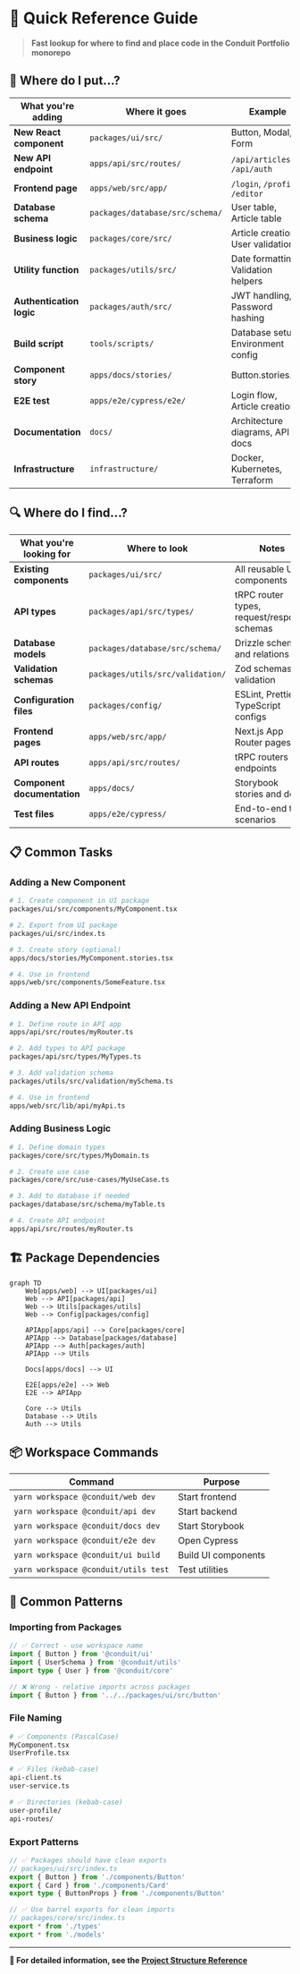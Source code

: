 # 🚀 Quick Reference Guide

> **Fast lookup for where to find and place code in the Conduit Portfolio monorepo**

## 🎯 **Where do I put...?**

| What you're adding | Where it goes | Example |
|-------------------|---------------|---------|
| **New React component** | `packages/ui/src/` | Button, Modal, Form |
| **New API endpoint** | `apps/api/src/routes/` | `/api/articles`, `/api/auth` |
| **Frontend page** | `apps/web/src/app/` | `/login`, `/profile`, `/editor` |
| **Database schema** | `packages/database/src/schema/` | User table, Article table |
| **Business logic** | `packages/core/src/` | Article creation, User validation |
| **Utility function** | `packages/utils/src/` | Date formatting, Validation helpers |
| **Authentication logic** | `packages/auth/src/` | JWT handling, Password hashing |
| **Build script** | `tools/scripts/` | Database setup, Environment config |
| **Component story** | `apps/docs/stories/` | Button.stories.tsx |
| **E2E test** | `apps/e2e/cypress/e2e/` | Login flow, Article creation |
| **Documentation** | `docs/` | Architecture diagrams, API docs |
| **Infrastructure** | `infrastructure/` | Docker, Kubernetes, Terraform |

## 🔍 **Where do I find...?**

| What you're looking for | Where to look | Notes |
|------------------------|---------------|--------|
| **Existing components** | `packages/ui/src/` | All reusable UI components |
| **API types** | `packages/api/src/types/` | tRPC router types, request/response schemas |
| **Database models** | `packages/database/src/schema/` | Drizzle schemas and relations |
| **Validation schemas** | `packages/utils/src/validation/` | Zod schemas for validation |
| **Configuration files** | `packages/config/` | ESLint, Prettier, TypeScript configs |
| **Frontend pages** | `apps/web/src/app/` | Next.js App Router pages |
| **API routes** | `apps/api/src/routes/` | tRPC routers and endpoints |
| **Component documentation** | `apps/docs/` | Storybook stories and docs |
| **Test files** | `apps/e2e/cypress/` | End-to-end test scenarios |

## 📋 **Common Tasks**

### Adding a New Component
```bash
# 1. Create component in UI package
packages/ui/src/components/MyComponent.tsx

# 2. Export from UI package
packages/ui/src/index.ts

# 3. Create story (optional)
apps/docs/stories/MyComponent.stories.tsx

# 4. Use in frontend
apps/web/src/components/SomeFeature.tsx
```

### Adding a New API Endpoint
```bash
# 1. Define route in API app
apps/api/src/routes/myRouter.ts

# 2. Add types to API package
packages/api/src/types/MyTypes.ts

# 3. Add validation schema
packages/utils/src/validation/mySchema.ts

# 4. Use in frontend
apps/web/src/lib/api/myApi.ts
```

### Adding Business Logic
```bash
# 1. Define domain types
packages/core/src/types/MyDomain.ts

# 2. Create use case
packages/core/src/use-cases/MyUseCase.ts

# 3. Add to database if needed
packages/database/src/schema/myTable.ts

# 4. Create API endpoint
apps/api/src/routes/myRouter.ts
```

## 🏗️ **Package Dependencies**

```mermaid
graph TD
    Web[apps/web] --> UI[packages/ui]
    Web --> API[packages/api]
    Web --> Utils[packages/utils]
    Web --> Config[packages/config]
    
    APIApp[apps/api] --> Core[packages/core]
    APIApp --> Database[packages/database]
    APIApp --> Auth[packages/auth]
    APIApp --> Utils
    
    Docs[apps/docs] --> UI
    
    E2E[apps/e2e] --> Web
    E2E --> APIApp
    
    Core --> Utils
    Database --> Utils
    Auth --> Utils
```

## 📦 **Workspace Commands**

| Command | Purpose |
|---------|---------|
| `yarn workspace @conduit/web dev` | Start frontend |
| `yarn workspace @conduit/api dev` | Start backend |
| `yarn workspace @conduit/docs dev` | Start Storybook |
| `yarn workspace @conduit/e2e dev` | Open Cypress |
| `yarn workspace @conduit/ui build` | Build UI components |
| `yarn workspace @conduit/utils test` | Test utilities |

## 🚨 **Common Patterns**

### Importing from Packages
```typescript
// ✅ Correct - use workspace name
import { Button } from '@conduit/ui'
import { UserSchema } from '@conduit/utils'
import type { User } from '@conduit/core'

// ❌ Wrong - relative imports across packages
import { Button } from '../../packages/ui/src/button'
```

### File Naming
```bash
# ✅ Components (PascalCase)
MyComponent.tsx
UserProfile.tsx

# ✅ Files (kebab-case)
api-client.ts
user-service.ts

# ✅ Directories (kebab-case)
user-profile/
api-routes/
```

### Export Patterns
```typescript
// ✅ Packages should have clean exports
// packages/ui/src/index.ts
export { Button } from './components/Button'
export { Card } from './components/Card'
export type { ButtonProps } from './components/Button'

// ✅ Use barrel exports for clean imports
// packages/core/src/index.ts
export * from './types'
export * from './models'
```

---

**📖 For detailed information, see the [Project Structure Reference](./PROJECT_STRUCTURE.md)** 